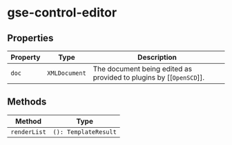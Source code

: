 # gse-control-editor

## Properties

| Property | Type          | Description                                      |
|----------|---------------|--------------------------------------------------|
| `doc`    | `XMLDocument` | The document being edited as provided to plugins by [[`OpenSCD`]]. |

## Methods

| Method       | Type                 |
|--------------|----------------------|
| `renderList` | `(): TemplateResult` |
